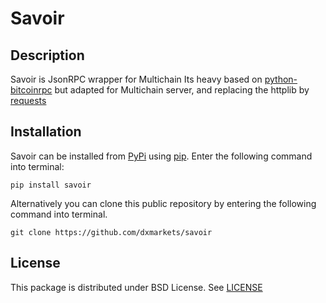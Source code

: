 Savoir
=========


Description
-----------

Savoir is JsonRPC wrapper for Multichain
Its heavy based on [python-bitcoinrpc](https://github.com/jgarzik/python-bitcoinrpc)
but adapted for Multichain server, and replacing the httplib by
[requests](http://docs.python-requests.org/en/master/)

Installation
----------

Savoir can be installed from
[PyPi](https://pypi.python.org/pypi) using
[pip](https://pypi.python.org/pypi/pip). Enter the following command
into terminal:

    pip install savoir

Alternatively you can clone this public repository by entering the following
command into terminal.

    git clone https://github.com/dxmarkets/savoir

License
-------

This package is distributed under BSD License.
See [LICENSE](https://github.com/DXMarkets/Savoir/blob/master/LICENSE)